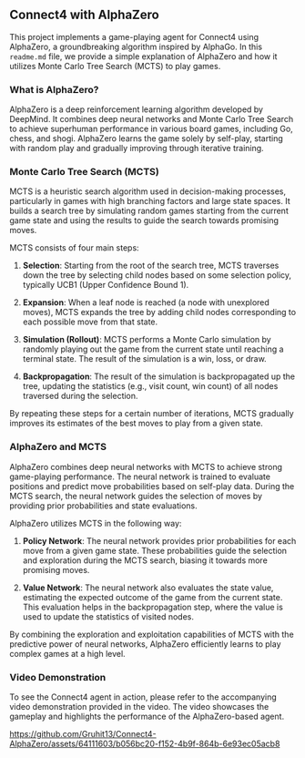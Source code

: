 ## Connect4 with AlphaZero

This project implements a game-playing agent for Connect4 using AlphaZero, a groundbreaking algorithm inspired by AlphaGo. In this `readme.md` file, we provide a simple explanation of AlphaZero and how it utilizes Monte Carlo Tree Search (MCTS) to play games.

### What is AlphaZero?

AlphaZero is a deep reinforcement learning algorithm developed by DeepMind. It combines deep neural networks and Monte Carlo Tree Search to achieve superhuman performance in various board games, including Go, chess, and shogi. AlphaZero learns the game solely by self-play, starting with random play and gradually improving through iterative training.

### Monte Carlo Tree Search (MCTS)

MCTS is a heuristic search algorithm used in decision-making processes, particularly in games with high branching factors and large state spaces. It builds a search tree by simulating random games starting from the current game state and using the results to guide the search towards promising moves.

MCTS consists of four main steps:

1. **Selection**: Starting from the root of the search tree, MCTS traverses down the tree by selecting child nodes based on some selection policy, typically UCB1 (Upper Confidence Bound 1).

2. **Expansion**: When a leaf node is reached (a node with unexplored moves), MCTS expands the tree by adding child nodes corresponding to each possible move from that state.

3. **Simulation (Rollout)**: MCTS performs a Monte Carlo simulation by randomly playing out the game from the current state until reaching a terminal state. The result of the simulation is a win, loss, or draw.

4. **Backpropagation**: The result of the simulation is backpropagated up the tree, updating the statistics (e.g., visit count, win count) of all nodes traversed during the selection.

By repeating these steps for a certain number of iterations, MCTS gradually improves its estimates of the best moves to play from a given state.

### AlphaZero and MCTS

AlphaZero combines deep neural networks with MCTS to achieve strong game-playing performance. The neural network is trained to evaluate positions and predict move probabilities based on self-play data. During the MCTS search, the neural network guides the selection of moves by providing prior probabilities and state evaluations.

AlphaZero utilizes MCTS in the following way:

1. **Policy Network**: The neural network provides prior probabilities for each move from a given game state. These probabilities guide the selection and exploration during the MCTS search, biasing it towards more promising moves.

2. **Value Network**: The neural network also evaluates the state value, estimating the expected outcome of the game from the current state. This evaluation helps in the backpropagation step, where the value is used to update the statistics of visited nodes.

By combining the exploration and exploitation capabilities of MCTS with the predictive power of neural networks, AlphaZero efficiently learns to play complex games at a high level.

### Video Demonstration

To see the Connect4 agent in action, please refer to the accompanying video demonstration provided in the video. The video showcases the gameplay and highlights the performance of the AlphaZero-based agent.

https://github.com/Gruhit13/Connect4-AlphaZero/assets/64111603/b056bc20-f152-4b9f-864b-6e93ec05acb8
